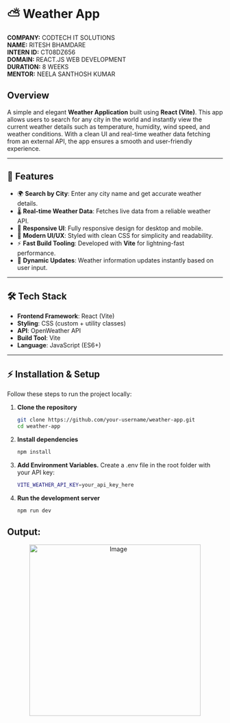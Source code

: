 # ⛅ Weather App

**COMPANY:** CODTECH IT SOLUTIONS  
**NAME:** RITESH BHAMDARE   
**INTERN ID:** CT08DZ656  
**DOMAIN:** REACT.JS WEB DEVELOPMENT  
**DURATION:** 8 WEEKS  
**MENTOR:** NEELA SANTHOSH KUMAR  

## Overview
A simple and elegant **Weather Application** built using **React (Vite)**. This app allows users to search for any city in the world and instantly view the current weather details such as temperature, humidity, wind speed, and weather conditions. With a clean UI and real-time weather data fetching from an external API, the app ensures a smooth and user-friendly experience.

---

## 🌟 Features

- 🌍 **Search by City**: Enter any city name and get accurate weather details.
- 🌡️ **Real-time Weather Data**: Fetches live data from a reliable weather API.
- 📱 **Responsive UI**: Fully responsive design for desktop and mobile.
- 🎨 **Modern UI/UX**: Styled with clean CSS for simplicity and readability.
- ⚡ **Fast Build Tooling**: Developed with **Vite** for lightning-fast performance.
- 🔄 **Dynamic Updates**: Weather information updates instantly based on user input.

---

## 🛠️ Tech Stack

- **Frontend Framework**: React (Vite)
- **Styling**: CSS (custom + utility classes)
- **API**: OpenWeather API 
- **Build Tool**: Vite
- **Language**: JavaScript (ES6+)

---

## ⚡ Installation & Setup

Follow these steps to run the project locally:

1. **Clone the repository**  
   ```bash
   git clone https://github.com/your-username/weather-app.git
   cd weather-app
   ```
2. **Install dependencies**
   ```bash
   npm install
   ```
3. **Add Environment Variables.** Create a .env file in the root folder with your API key:
   ```bash
   VITE_WEATHER_API_KEY=your_api_key_here
   ```
4. **Run the development server**
   ```bash
   npm run dev
   ```
## Output:


<p align="center">
 <img  width="400" height="400" alt="Image" src="https://github.com/user-attachments/assets/52808213-dbc1-4558-9f63-2f06896b50a3" />
</p>
   
